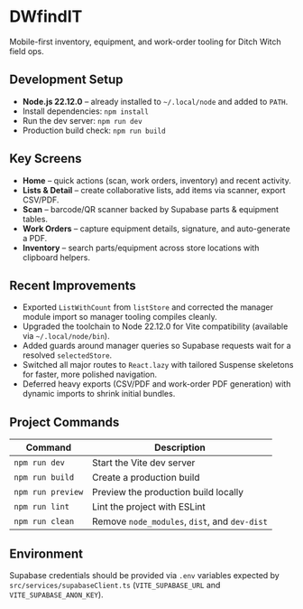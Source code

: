 # DWfindIT

Mobile-first inventory, equipment, and work-order tooling for Ditch Witch field ops.

## Development Setup

- **Node.js 22.12.0** – already installed to `~/.local/node` and added to `PATH`.
- Install dependencies: `npm install`
- Run the dev server: `npm run dev`
- Production build check: `npm run build`

## Key Screens

- **Home** – quick actions (scan, work orders, inventory) and recent activity.
- **Lists & Detail** – create collaborative lists, add items via scanner, export CSV/PDF.
- **Scan** – barcode/QR scanner backed by Supabase parts & equipment tables.
- **Work Orders** – capture equipment details, signature, and auto-generate a PDF.
- **Inventory** – search parts/equipment across store locations with clipboard helpers.

## Recent Improvements

- Exported `ListWithCount` from `listStore` and corrected the manager module import so manager tooling compiles cleanly.
- Upgraded the toolchain to Node 22.12.0 for Vite compatibility (available via `~/.local/node/bin`).
- Added guards around manager queries so Supabase requests wait for a resolved `selectedStore`.
- Switched all major routes to `React.lazy` with tailored Suspense skeletons for faster, more polished navigation.
- Deferred heavy exports (CSV/PDF and work-order PDF generation) with dynamic imports to shrink initial bundles.

## Project Commands

| Command | Description |
| --- | --- |
| `npm run dev` | Start the Vite dev server |
| `npm run build` | Create a production build |
| `npm run preview` | Preview the production build locally |
| `npm run lint` | Lint the project with ESLint |
| `npm run clean` | Remove `node_modules`, `dist`, and `dev-dist` |

## Environment

Supabase credentials should be provided via `.env` variables expected by `src/services/supabaseClient.ts` (`VITE_SUPABASE_URL` and `VITE_SUPABASE_ANON_KEY`).
